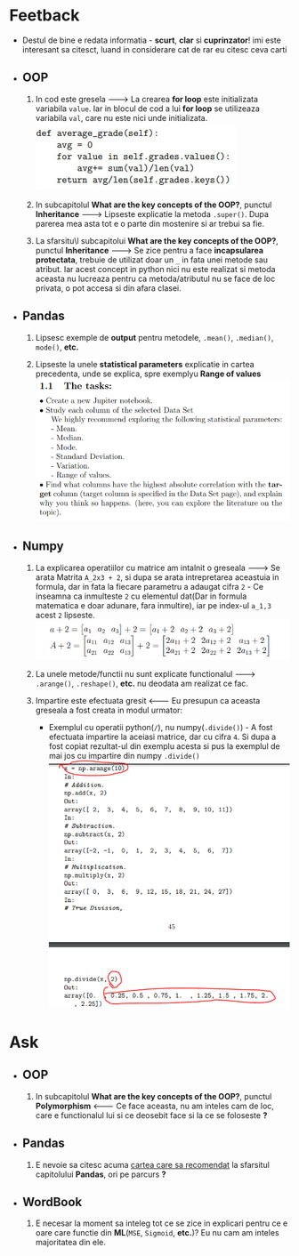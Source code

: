 # Feetback
- Destul de bine e redata informatia - **scurt**, **clar** si **cuprinzator**! imi este interesant sa citesct, luand in considerare cat de rar eu citesc ceva carti 

- ## OOP
  1. In cod este gresela ---> La crearea **for loop** este initializata variabila `value`. Iar in blocul de cod a lui **for loop** se utilizeaza variabila `val`, care nu este nici unde initializata.<br>![IMAGE](image.png)

  2. In subcapitolul **What are the key concepts of the OOP?**, punctul **Inheritance** ---> Lipseste explicatie la metoda `.super()`. Dupa parerea mea asta tot e o parte din mostenire si ar trebui sa fie.

  3. La sfarsitu\l subcapitolui **What are the key concepts of the OOP?**, punctul **Inheritance** ---> Se zice pentru a face **incapsularea protectata**, trebuie de utilizat doar un `_` in fata unei metode sau atribut. Iar acest concept in python nici nu este realizat si metoda aceasta nu lucreaza pentru ca metoda/atributul nu se face de loc privata, o pot accesa si din afara clasei.

- ## Pandas
  1. Lipsesc exemple de **output** pentru metodele, `.mean()`, `.median()`, `mode()`, **etc.**
  
  2. Lipseste la unele **statistical parameters** explicatie in cartea precedenta, unde se explica, spre exemplyu **Range of values**<br>![IMAGE](image-2.png)

- ## Numpy
  1. La explicarea operatiilor cu matrice am intalnit o greseala ---> Se arata Matrita `A_2x3 + 2`, si dupa se arata intrepretarea aceastuia in formula, dar
in fata la fiecare parametru a adaugat cifra `2` - Ce inseamna ca inmulteste `2` cu elementul dat(Dar in formula matematica e doar adunare, fara inmultire), iar pe index-ul `a_1,3` acest `2` lipseste.<br>![IMAGE](image.png.webp)
  
  2. La unele metode/functii nu sunt explicate functionalul ---> `.arange()`, `.reshape()`, **etc.** nu deodata am realizat ce fac.

  3. Impartire este efectuata gresit <--- Eu presupun ca aceasta greseala a fost creata in modul urmator: <br>
     - Exemplul cu operatii python(`/`), nu numpy(`.divide()`) - A fost efectuata impartire la aceiasi matrice, dar cu cifra `4`. Si dupa a fost copiat rezultat-ul din exemplu acesta si pus la exemplul de mai jos cu impartire din numpy `.divide()`<br>![IMAGE](image-3.png)

# Ask

- ## OOP
  1. In subcapitolul **What are the key concepts of the OOP?**, punctul **Polymorphism** <--- Ce face aceasta, nu am inteles cam de loc, care e functionalul lui si ce deosebit face si la ce se foloseste **?**

- ## Pandas
  1. E nevoie sa citesc acuma [cartea care sa recomendat](https://jakevdp.github.io/PythonDataScienceHandbook/) la sfarsitul capitolului **Pandas**, ori pe parcurs **?**

- ## WordBook
  1. E necesar la moment sa inteleg tot ce se zice in explicari pentru ce e oare care functie din **ML**(`MSE`, `Sigmoid`, **etc.**)? Eu nu cam am inteles majoritatea din ele.